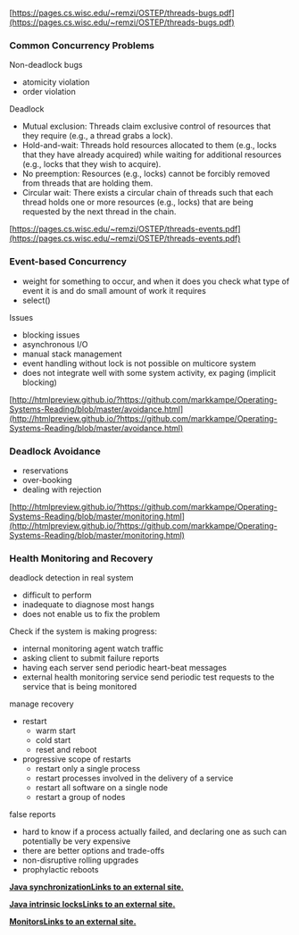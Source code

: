 [https://pages.cs.wisc.edu/~remzi/OSTEP/threads-bugs.pdf](https://pages.cs.wisc.edu/~remzi/OSTEP/threads-bugs.pdf)

### Common Concurrency Problems

Non-deadlock bugs

- atomicity violation
- order violation

Deadlock

- Mutual exclusion: Threads claim exclusive control of resources that  
    they require (e.g., a thread grabs a lock).
- Hold-and-wait: Threads hold resources allocated to them (e.g., locks  
    that they have already acquired) while waiting for additional resources (e.g., locks that they wish to acquire).
- No preemption: Resources (e.g., locks) cannot be forcibly removed  
    from threads that are holding them.
- Circular wait: There exists a circular chain of threads such that each  
    thread holds one or more resources (e.g., locks) that are being requested by the next thread in the chain.

[https://pages.cs.wisc.edu/~remzi/OSTEP/threads-events.pdf](https://pages.cs.wisc.edu/~remzi/OSTEP/threads-events.pdf)

### Event-based Concurrency

- weight for something to occur, and when it does you check what type of event it is and do small amount of work it requires
- select()

Issues

- blocking issues
- asynchronous I/O
- manual stack management
- event handling without lock is not possible on multicore system
- does not integrate well with some system activity, ex paging (implicit blocking)

[http://htmlpreview.github.io/?https://github.com/markkampe/Operating-Systems-Reading/blob/master/avoidance.html](http://htmlpreview.github.io/?https://github.com/markkampe/Operating-Systems-Reading/blob/master/avoidance.html)

### Deadlock Avoidance

- reservations
- over-booking
- dealing with rejection

[http://htmlpreview.github.io/?https://github.com/markkampe/Operating-Systems-Reading/blob/master/monitoring.html](http://htmlpreview.github.io/?https://github.com/markkampe/Operating-Systems-Reading/blob/master/monitoring.html)

### Health Monitoring and Recovery

deadlock detection in real system

- difficult to perform
- inadequate to diagnose most hangs
- does not enable us to fix the problem

Check if the system is making progress:

- internal monitoring agent watch traffic
- asking client to submit failure reports
- having each server send periodic heart-beat messages
- external health monitoring service send periodic test requests to the service that is being monitored

manage recovery

- restart
    - warm start
    - cold start
    - reset and reboot
- progressive scope of restarts
    - restart only a single process
    - restart processes involved in the delivery of a service
    - restart all software on a single node
    - restart a group of nodes

false reports

- hard to know if a process actually failed, and declaring one as such can potentially be very expensive
- there are better options and trade-offs
- non-disruptive rolling upgrades
- prophylactic reboots

[**Java synchronizationLinks to an external site.**](https://docs.oracle.com/javase/tutorial/essential/concurrency/syncmeth.html)

[**Java intrinsic locksLinks to an external site.**](https://docs.oracle.com/javase/tutorial/essential/concurrency/locksync.html)

[**MonitorsLinks to an external site.**](https://en.wikipedia.org/wiki/Monitor_(synchronization))